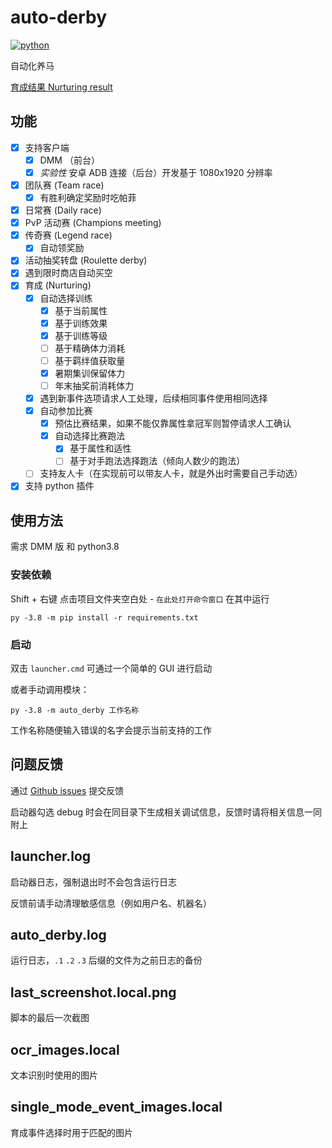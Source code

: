 # auto-derby

[![python](https://github.com/NateScarlet/auto-derby/actions/workflows/python-app.yml/badge.svg)](https://github.com/NateScarlet/auto-derby/actions/workflows/python-app.yml)

自动化养马

[育成结果 Nurturing result](https://github.com/NateScarlet/auto-derby/wiki/Nurturing-result)

## 功能

- [x] 支持客户端
  - [x] DMM （前台）
  - [x] _实验性_ 安卓 ADB 连接（后台）开发基于 1080x1920 分辨率
- [x] 团队赛 (Team race)
  - [x] 有胜利确定奖励时吃帕菲
- [x] 日常赛 (Daily race)
- [x] PvP 活动赛 (Champions meeting)
- [x] 传奇赛 (Legend race)
  - [x] 自动领奖励
- [x] 活动抽奖转盘 (Roulette derby)
- [x] 遇到限时商店自动买空
- [x] 育成 (Nurturing)
  - [x] 自动选择训练
    - [x] 基于当前属性
    - [x] 基于训练效果
    - [x] 基于训练等级
    - [ ] 基于精确体力消耗
    - [ ] 基于羁绊值获取量
    - [x] 暑期集训保留体力
    - [ ] 年末抽奖前消耗体力
  - [x] 遇到新事件选项请求人工处理，后续相同事件使用相同选择
  - [x] 自动参加比赛
    - [x] 预估比赛结果，如果不能仅靠属性拿冠军则暂停请求人工确认
    - [x] 自动选择比赛跑法
      - [x] 基于属性和适性
      - [ ] 基于对手跑法选择跑法（倾向人数少的跑法）
  - [ ] 支持友人卡（在实现前可以带友人卡，就是外出时需要自己手动选）
- [x] 支持 python 插件

## 使用方法

需求 DMM 版 和 python3.8

### 安装依赖

Shift + 右键 点击项目文件夹空白处 - `在此处打开命令窗口` 在其中运行
```shell
py -3.8 -m pip install -r requirements.txt
```

### 启动

双击 `launcher.cmd` 可通过一个简单的 GUI 进行启动

或者手动调用模块：

```shell
py -3.8 -m auto_derby 工作名称
```

工作名称随便输入错误的名字会提示当前支持的工作

## 问题反馈

通过 [Github issues](https://github.com/NateScarlet/auto-derby/issues) 提交反馈

启动器勾选 debug 时会在同目录下生成相关调试信息，反馈时请将相关信息一同附上

## launcher.log

启动器日志，强制退出时不会包含运行日志

反馈前请手动清理敏感信息（例如用户名、机器名）

## auto_derby.log

运行日志，`.1` `.2` `.3` 后缀的文件为之前日志的备份

## last_screenshot.local.png

脚本的最后一次截图

## ocr_images.local

文本识别时使用的图片

## single_mode_event_images.local

育成事件选择时用于匹配的图片
